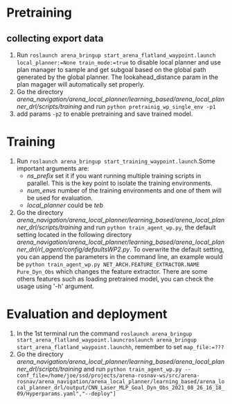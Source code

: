 # Pretraining
## collecting export data
1. Run `roslaunch arena_bringup start_arena_flatland_waypoint.launch local_planner:=None train_mode:=true` to disable local planner and use plan manager to sample and get subgoal based on the global path generated by the global planner. The lookahead_distance param in the plan magager will automatically set properly.
2. Go the directory *arena_navigation/arena_local_planner/learning_based/arena_local_planner_drl/scripts/training* and run `python pretrainig_wp_single_env -p1`
3. add params `-p2` to enable pretraining and save trained model.
# Training
1. Run `roslaunch arena_bringup start_training_waypoint.launch`.Some important arguments are:
   * *ns_prefix* set it if you want running multiple training scripts in parallel. This is the key point to isolate the training environments.
   * *num_envs* number of the training environments and one of them will be used for evaluation.
   * *local_planner* could be *teb*
2. Go the directory *arena_navigation/arena_local_planner/learning_based/arena_local_planner_drl/scripts/training* and run `python train_agent_wp.py`, the default setting located in the following directory *arena_navigation/arena_local_planner/learning_based/arena_local_planner_drl/rl_agent/config/defaultsWP2.py*. To overwrite the default setting, you can append the parameters in the command line, an example would be `python train_agent_wp.py NET_ARCH.FEATURE_EXTRACTOR.NAME Pure_Dyn_Obs` which changes the feature extractor. There are some others features such as loading pretrained model, you can check the usage using '-h' argument. 
# Evaluation and deployment
1. In the 1st terminal run the command `roslaunch arena_bringup start_arena_flatland_waypoint.launcroslaunch arena_bringup start_arena_flatland_waypoint.launchh`, remember to set `map_file:=???`
2. Go the directory *arena_navigation/arena_local_planner/learning_based/arena_local_planner_drl/scripts/training* and run `python train_agent_wp.py --conf_file=/home/joe/ssd/projects/arena-rosnav-ws/src/arena-rosnav/arena_navigation/arena_local_planner/learning_based/arena_local_planner_drl/output/CNN_Laser_MLP_Goal_Dyn_Obs_2021_08_26_16_18_09/Hyperparams.yaml","--deploy"]`